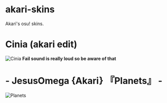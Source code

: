 # akari-skins
Akari's osu! skins.

# Cinia (akari edit)
![Cinia](https://blood.s-ul.eu/8EQQFYfz)
**Fail sound is really loud so be aware of that**

# - JesusOmega {Akari} 『Planets』 -
![Planets](https://blood.s-ul.eu/quMu9pH9)
